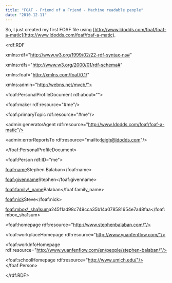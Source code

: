 ```yaml
---
title: "FOAF - Friend of a Friend - Machine readable people"
date: "2010-12-11"
---
```


So, I just created my first FOAF file using [http://www.ldodds.com/foaf/foaf-a-matic](http://www.ldodds.com/foaf/foaf-a-matic).

<rdf:RDF

xmlns:rdf="http://www.w3.org/1999/02/22-rdf-syntax-ns#"

xmlns:rdfs="http://www.w3.org/2000/01/rdf-schema#"

xmlns:foaf="http://xmlns.com/foaf/0.1/"

xmlns:admin="http://webns.net/mvcb/">

<foaf:PersonalProfileDocument rdf:about="">

<foaf:maker rdf:resource="#me"/>

<foaf:primaryTopic rdf:resource="#me"/>

<admin:generatorAgent rdf:resource="http://www.ldodds.com/foaf/foaf-a-matic"/>

<admin:errorReportsTo rdf:resource="mailto:leigh@ldodds.com"/>

</foaf:PersonalProfileDocument>

<foaf:Person rdf:ID="me">

<foaf:name>Stephen Balaban</foaf:name>

<foaf:givenname>Stephen</foaf:givenname>

<foaf:family\_name>Balaban</foaf:family\_name>

<foaf:nick>Steve</foaf:nick>

<foaf:mbox\_sha1sum>a245f1ad98c749cca35b14a078581654e7a48faa</foaf:mbox\_sha1sum>

<foaf:homepage rdf:resource="http://www.stephenbalaban.com/"/>

<foaf:workplaceHomepage rdf:resource="http://www.yuanfenflow.com/"/>

<foaf:workInfoHomepage rdf:resource="http://www.yuanfenflow.com/en/people/stephen-balaban/"/>

<foaf:schoolHomepage rdf:resource="http://www.umich.edu/"/></foaf:Person>

</rdf:RDF>
